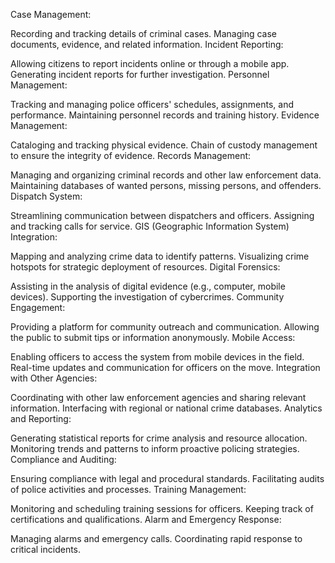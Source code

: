 Case Management:

Recording and tracking details of criminal cases.
Managing case documents, evidence, and related information.
Incident Reporting:

Allowing citizens to report incidents online or through a mobile app.
Generating incident reports for further investigation.
Personnel Management:

Tracking and managing police officers' schedules, assignments, and performance.
Maintaining personnel records and training history.
Evidence Management:

Cataloging and tracking physical evidence.
Chain of custody management to ensure the integrity of evidence.
Records Management:

Managing and organizing criminal records and other law enforcement data.
Maintaining databases of wanted persons, missing persons, and offenders.
Dispatch System:

Streamlining communication between dispatchers and officers.
Assigning and tracking calls for service.
GIS (Geographic Information System) Integration:

Mapping and analyzing crime data to identify patterns.
Visualizing crime hotspots for strategic deployment of resources.
Digital Forensics:

Assisting in the analysis of digital evidence (e.g., computer, mobile devices).
Supporting the investigation of cybercrimes.
Community Engagement:

Providing a platform for community outreach and communication.
Allowing the public to submit tips or information anonymously.
Mobile Access:

Enabling officers to access the system from mobile devices in the field.
Real-time updates and communication for officers on the move.
Integration with Other Agencies:

Coordinating with other law enforcement agencies and sharing relevant information.
Interfacing with regional or national crime databases.
Analytics and Reporting:

Generating statistical reports for crime analysis and resource allocation.
Monitoring trends and patterns to inform proactive policing strategies.
Compliance and Auditing:

Ensuring compliance with legal and procedural standards.
Facilitating audits of police activities and processes.
Training Management:

Monitoring and scheduling training sessions for officers.
Keeping track of certifications and qualifications.
Alarm and Emergency Response:

Managing alarms and emergency calls.
Coordinating rapid response to critical incidents.